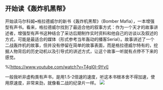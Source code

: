 ## 开始读《轰炸机黑帮》

开始读马尔科姆•格拉德威尔的新书《轰炸机黑帮》（Bomber Mafia），一本增强型有声书。看来，格拉德威尔找到了最适合他的叙事方式：作为一个天才的故事讲述者，增强型有声书这种结合了采访后期制作实时资料和他自己的访谈以及叙述的方式，可能是最适合的媒体（形式参考当年轰动的播客Serial）。故事讲述了一个二战轰炸机的故事，但并没有停留在简单的故事表面，而是格拉德威尔特有的，挖掘人物背后的历史动机以及引导式的讲述方式，让这个故事一听就有点停不下来的感觉。

%[https://www.youtube.com/watch?v=T4gl0I-9YvI]

一般我听非虚构类有声书，是用1.5-2倍速的速度，听这本书根本舍不得加速，使用原速度，非常来劲，就像看二战的纪录片一样。
![](https://i.imgur.com/u8sQlK5.jpg)
